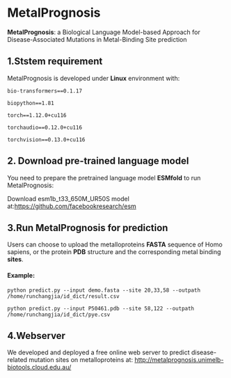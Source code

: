 # MetalPrognosis
__MetalPrognosis__: a Biological Language Model-based Approach for Disease-Associated Mutations in Metal-Binding Site prediction

## 1.Ststem requirement
MetalPrognosis is developed under **Linux** environment with:

`bio-transformers==0.1.17`

`biopython==1.81`

`torch==1.12.0+cu116`

`torchaudio==0.12.0+cu116`

`torchvision==0.13.0+cu116`

## 2. Download pre-trained language model
You need to prepare the pretrained language model **ESMfold** to run MetalPrognosis:<br>

Download esm1b_t33_650M_UR50S model at:<https://github.com/facebookresearch/esm>

## 3.Run MetalPrognosis for prediction
Users can choose to upload the metalloproteins **FASTA** sequence of Homo sapiens, or the protein **PDB** structure and the corresponding metal binding **sites**.
#### Example:

`python predict.py --input demo.fasta --site 20,33,58 --outpath /home/runchangjia/id_dict/result.csv`<br>

`python predict.py --input P50461.pdb --site 58,122 --outpath /home/runchangjia/id_dict/pye.csv`


## 4.Webserver
We developed and deployed a free online web server to predict disease-related mutation sites on metalloproteins at:
<http://metalprognosis.unimelb-biotools.cloud.edu.au/>

